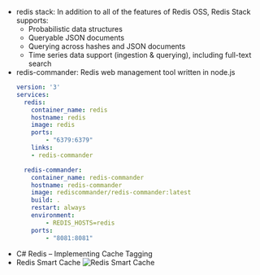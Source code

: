 - redis stack: In addition to all of the features of Redis OSS, Redis Stack supports:
  - Probabilistic data structures
  - Queryable JSON documents
  - Querying across hashes and JSON documents
  - Time series data support (ingestion & querying), including full-text search
- redis-commander: Redis web management tool written in node.js
  ```yaml
  version: '3'
  services:
    redis:
      container_name: redis
      hostname: redis
      image: redis
      ports:
          - "6379:6379"
      links: 
      - redis-commander

    redis-commander:
      container_name: redis-commander
      hostname: redis-commander
      image: rediscommander/redis-commander:latest
      build: .
      restart: always
      environment:
          - REDIS_HOSTS=redis
      ports:
          - "8081:8081"
  ```
- C# Redis – Implementing Cache Tagging
- Redis Smart Cache ![Redis Smart Cache](https://raw.githubusercontent.com/redis-field-engineering/redis-smart-cache/master/src/media/redis-smart-cache-flow.png)
